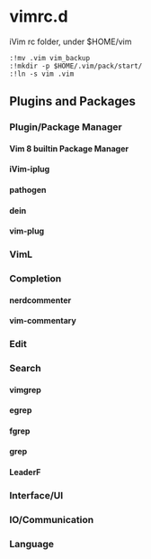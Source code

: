 # vimrc.d

iVim rc folder, under $HOME/vim

```viml
:!mv .vim vim_backup
:!mkdir -p $HOME/.vim/pack/start/
:!ln -s vim .vim
```




## Plugins and Packages


### Plugin/Package Manager

#### Vim 8 builtin Package Manager

#### iVim-iplug

#### pathogen

#### dein

#### vim-plug

### VimL



### Completion

#### nerdcommenter

#### vim-commentary

### Edit


### Search

#### vimgrep

#### egrep

#### fgrep

#### grep

#### LeaderF



### Interface/UI



### IO/Communication



###  Language










